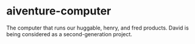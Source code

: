 # aiventure-computer
The computer that runs our huggable, henry, and fred products. David is being considered as a second-generation project.
